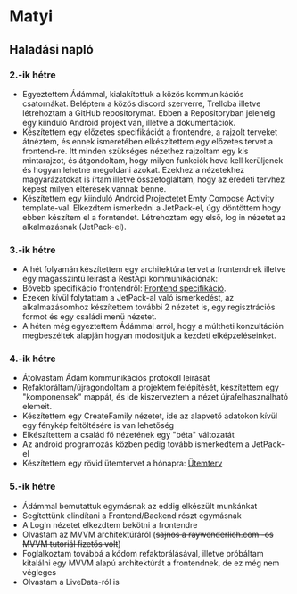 # Matyi
## Haladási napló
### 2.-ik hétre

- Egyeztettem Ádámmal, kialakítottuk a közös kommunikációs csatornákat. Beléptem a közös discord szerverre, Trelloba illetve létrehoztam a GitHub repositorymat. Ebben a Repositoryban jelenelg egy kiinduló Android projekt van, illetve a dokumentációk.
- Készítettem egy előzetes specifikációt a frontendre, a rajzolt terveket átnéztem, és ennek ismeretében elkészítettem egy előzetes tervet a frontend-re. Itt minden szükséges nézethez rajzoltam egy kis mintarajzot, és átgondoltam, hogy milyen funkciók hova kell kerüljenek és hogyan lehetne megoldani azokat. Ezekhez a nézetekhez magyarázatokat is írtam illetve összefoglaltam, hogy az eredeti tervhez képest milyen eltérések vannak benne.
- Készítettem egy kiinduló Android Projectetet Emty Compose Activity template-val. Elkezdtem ismerkedni a  JetPack-el, úgy döntöttem hogy ebben készítem el a forntendet. Létrehoztam egy első, log in nézetet az alkalmazásnak (JetPack-el).

### 3.-ik hétre
- A hét folyamán készítettem egy architektúra tervet a frontendnek illetve egy magasszintű leírást a RestApi kommunikációnak: 
- Bővebb specifikáció frontendről: [Frontend specifikáció](https://github.com/Matyi98/MSc-Onlab1/blob/main/Dokument%C3%A1ci%C3%B3k/Architekt%C3%BAra_terv.md).
- Ezeken kívül folytattam a JetPack-al való ismerkedést, az alkalmazásomhoz készítettem további 2 nézetet is, egy regisztrációs formot és egy családi menü nézetet. 
- A héten még egyeztettem Ádámmal arról, hogy a múltheti konzultáción megbeszéltek alapján hogyan módosítjuk a kezdeti elképzeléseinket. 

### 4.-ik hétre
- Átolvastam Ádám kommunikációs protokoll leírását
- Refaktoráltam/újragondoltam a projektem felépítését, készítettem egy "komponensek" mappát, és ide kiszerveztem a nézet újrafelhasználható elemeit.
- Készítettem egy CreateFamily nézetet, ide az alapvető adatokon kívül egy fénykép feltöltésére is van lehetőség
- Elkészítettem a család fő nézetének egy "béta" változatát
- Az android programozás közben pedig tovább ismerkedtem a JetPack-el
- Készítettem egy rövid ütemtervet a hónapra: [Ütemterv](https://github.com/Matyi98/MSc-Onlab1/blob/main/Dokument%C3%A1ci%C3%B3k/%C3%9Ctemterv.md)

### 5.-ik hétre
- Ádámmal bemutattuk egymásnak az eddig elkészült munkánkat
- Segítettünk elindítani a Frontend/Backend részt egymásnak
- A LogIn nézetet elkezdtem bekötni a frontendre
- Olvastam az MVVM architektúráról (~~sajnos a raywenderlich.com -os MVVM tutoriál fizetős volt~~)
- Foglalkoztam továbbá a kódom refaktorálásával, illetve próbáltam kitalálni egy MVVM alapú architektúrát a frontendnek, de ez még nem végleges
- Olvastam a LiveData-ról is
